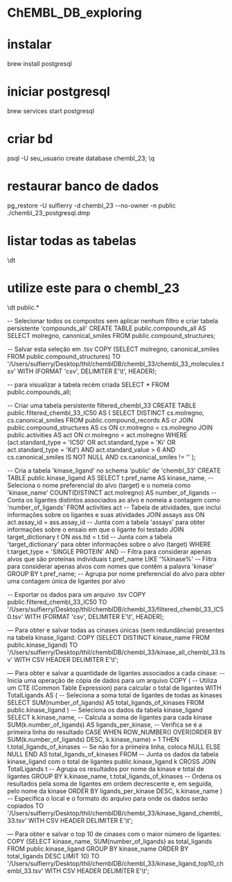 # ChEMBL_DB_exploring

# instalar
brew install postgresql

# iniciar postgresql
brew services start postgresql

# criar bd
psql -U seu_usuario
create database chembl_23;
\q

# restaurar banco de dados
pg_restore -U sulfierry -d chembl_23 --no-owner -n public ./chembl_23_postgresql.dmp

# listar todas as tabelas
\dt
# utilize este para o chembl_23
\dt public.*


-- Selecionar todos os compostos sem aplicar nenhum filtro e criar tabela persistente 'compounds_all'
CREATE TABLE public.compounds_all AS
SELECT molregno, canonical_smiles
FROM public.compound_structures;

-- Salvar esta seleção em .tsv
COPY (SELECT molregno, canonical_smiles FROM public.compound_structures) TO '/Users/sulfierry/Desktop/thil/chemblDB/chembl_33/chembl_33_molecules.tsv' WITH (FORMAT 'csv', DELIMITER E'\t', HEADER);

-- para visualizar a tabela recém criada
SELECT * FROM public.compounds_all;

-- Criar uma tabela persistente filtered_chembl_33
CREATE TABLE public.filtered_chembl_33_IC50 AS (
    SELECT DISTINCT cs.molregno, cs.canonical_smiles
    FROM public.compound_records AS cr
    JOIN public.compound_structures AS cs ON cr.molregno = cs.molregno
    JOIN public.activities AS act ON cr.molregno = act.molregno
    WHERE (act.standard_type = 'IC50' OR act.standard_type = 'Ki' OR act.standard_type = 'Kd') 
    AND act.standard_value > 6
    AND cs.canonical_smiles IS NOT NULL AND cs.canonical_smiles != ''
);


-- Cria a tabela 'kinase_ligand' no schema 'public' de 'chembl_33'
CREATE TABLE public.kinase_ligand AS
SELECT 
    t.pref_name AS kinase_name,            			          -- Seleciona o nome preferencial do alvo (target) e o nomeia como 'kinase_name'
    COUNT(DISTINCT act.molregno) AS number_of_ligands  -- Conta os ligantes distintos associados ao alvo e nomeia a contagem como 'number_of_ligands'
FROM 
    activities act                       				           -- Tabela de atividades, que inclui informações sobre os ligantes e suas atividades
JOIN 
    assays ass ON act.assay_id = ass.assay_id                        -- Junta com a tabela 'assays' para obter informações sobre o ensaio em que o ligante foi testado
JOIN 
    target_dictionary t ON ass.tid = t.tid                                      -- Junta com a tabela 'target_dictionary' para obter informações sobre o alvo (target)
WHERE 
    t.target_type = 'SINGLE PROTEIN' AND                              -- Filtra para considerar apenas alvos que são proteínas individuais
    t.pref_name LIKE '%kinase%'                                               -- Filtra para considerar apenas alvos com nomes que contêm a palavra 'kinase'
GROUP BY 
    t.pref_name;                                                                          -- Agrupa por nome preferencial do alvo para obter uma contagem única de ligantes por alvo


-- Exportar os dados para um arquivo .tsv
COPY public.filtered_chembl_33_IC50 TO '/Users/sulfierry/Desktop/thil/chemblDB/chembl_33/filtered_chembl_33_IC50.tsv' WITH (FORMAT 'csv', DELIMITER E'\t', HEADER);


— Para obter e salvar todas as cinases únicas (sem redundância) presentes na tabela kinase_ligand:
COPY (SELECT DISTINCT kinase_name FROM public.kinase_ligand) TO '/Users/sulfierry/Desktop/thil/chemblDB/chembl_33/kinase_all_chembl_33.tsv' WITH CSV HEADER DELIMITER E'\t';

— Para obter e salvar a quantidade de ligantes associados a cada cinase: 
-- Inicia uma operação de cópia de dados para um arquivo
COPY (
    -- Utiliza um CTE (Common Table Expression) para calcular o total de ligantes
    WITH TotalLigands AS (
        -- Seleciona a soma total de ligantes de todas as kinases
        SELECT SUM(number_of_ligands) AS total_ligands_of_kinases
        FROM public.kinase_ligand
    )
    -- Seleciona os dados da tabela kinase_ligand
    SELECT 
        k.kinase_name, 
        -- Calcula a soma de ligantes para cada kinase
        SUM(k.number_of_ligands) AS ligands_per_kinase,
        -- Verifica se é a primeira linha do resultado
        CASE
            WHEN ROW_NUMBER() OVER(ORDER BY SUM(k.number_of_ligands) DESC, k.kinase_name) = 1 THEN t.total_ligands_of_kinases
            -- Se não for a primeira linha, coloca NULL
            ELSE NULL
        END AS total_ligands_of_kinases
    FROM 
        -- Junta os dados da tabela kinase_ligand com o total de ligantes
        public.kinase_ligand k
    CROSS JOIN TotalLigands t
    -- Agrupa os resultados por nome da kinase e total de ligantes
    GROUP BY 
        k.kinase_name, t.total_ligands_of_kinases 
    -- Ordena os resultados pela soma de ligantes em ordem decrescente e, em seguida, pelo nome da kinase
    ORDER BY 
        ligands_per_kinase DESC, k.kinase_name
)
-- Especifica o local e o formato do arquivo para onde os dados serão copiados
TO '/Users/sulfierry/Desktop/thil/chemblDB/chembl_33/kinase_ligand_chembl_33.tsv' WITH CSV HEADER DELIMITER E'\t';

— Para obter e salvar o top 10 de cinases com o maior número de ligantes: 
COPY (SELECT kinase_name, SUM(number_of_ligands) as total_ligands FROM public.kinase_ligand GROUP BY kinase_name ORDER BY total_ligands DESC LIMIT 10) TO '/Users/sulfierry/Desktop/thil/chemblDB/chembl_33/kinase_ligand_top10_chembl_33.tsv' WITH CSV HEADER DELIMITER E'\t';
